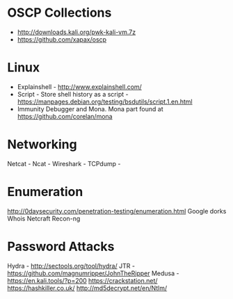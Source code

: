 # OSCP Collections

* http://downloads.kali.org/pwk-kali-vm.7z
* https://github.com/xapax/oscp

# Linux

* Explainshell - http://www.explainshell.com/
* Script - Store shell history as a script - https://manpages.debian.org/testing/bsdutils/script.1.en.html
* Immunity Debugger and Mona.  Mona part found at https://github.com/corelan/mona

# Networking

Netcat -
Ncat -
Wireshark -
TCPdump -

# Enumeration

http://0daysecurity.com/penetration-testing/enumeration.html
Google dorks
Whois
Netcraft
Recon-ng

# Password Attacks

Hydra - http://sectools.org/tool/hydra/
JTR - https://github.com/magnumripper/JohnTheRipper
Medusa - https://en.kali.tools/?p=200
https://crackstation.net/
https://hashkiller.co.uk/
http://md5decrypt.net/en/Ntlm/
